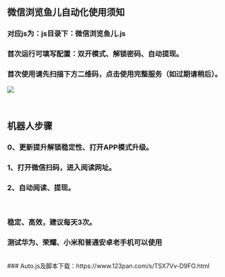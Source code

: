 

## 微信浏览鱼儿自动化使用须知
 ### 对应js为：js目录下：微信浏览鱼儿.js
 ### 首次运行可填写配置：双开模式、解锁密码、自动提现。
 ### 首次使用请先扫描下方二维码，点击使用完整服务（如过期请稍后）。
![](https://i.postimg.cc/QdnwL4Sy/yunsaoma.png)  


<br>

## 机器人步骤
  ### 0、更新提升解锁稳定性、打开APP模式升级。

  ### 1、打开微信扫码，进入阅读网址。
  ### 2、自动阅读、提现。


<br>

### 稳定、高效，建议每天3次。
### 测试华为、荣耀、小米和普通安卓老手机可以使用

<br>
### Auto.js及脚本下载：https://www.123pan.com/s/TSX7Vv-D9FO.html
